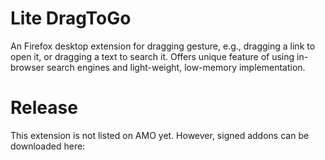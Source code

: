 # Lite DragToGo
An Firefox desktop extension for dragging gesture, e.g., dragging a link to open it, or dragging a text to search it. Offers unique feature of using in-browser search engines and light-weight, low-memory implementation.

# Release
This extension is not listed on AMO yet. However, signed addons can be downloaded here:
